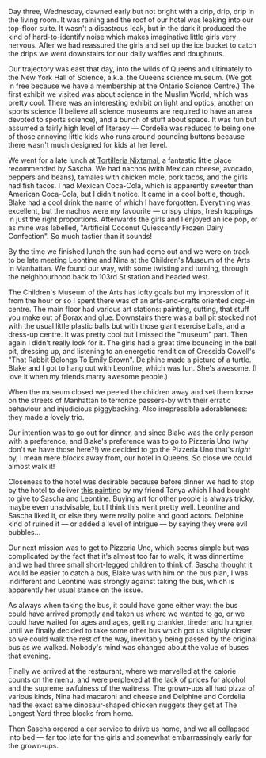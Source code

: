 <!--
.. title: New York Adventure, Day Three
.. date: 2011-03-23 21:47:15
.. author: Amy Brown
-->

Day three, Wednesday, dawned early but not bright with a drip, drip, drip in
the living room. It was raining and the roof of our hotel was leaking into our
top-floor suite. It wasn't a disastrous leak, but in the dark it produced the
kind of hard-to-identify noise which makes imaginative little girls very
nervous. After we had reassured the girls and set up the ice bucket to catch
the drips we went downstairs for our daily waffles and doughnuts.

Our trajectory was east that day, into the wilds of Queens and ultimately to
the New York Hall of Science, a.k.a. the Queens science museum. (We got in free
because we have a membership at the Ontario Science Centre.) The first exhibit
we visited was about science in the Muslim World, which was pretty cool. There
was an interesting exhibit on light and optics, another on sports science (I
believe all science museums are required to have an area devoted to sports
science), and a bunch of stuff about space. It was fun but assumed a fairly
high level of literacy &mdash; Cordelia was reduced to being one of those
annoying little kids who runs around pounding buttons because there wasn't much
designed for kids at her level.

We went for a late lunch at <a href="http://www.tortillerianixtamal.com/">Tortilleria 
Nixtamal</a>, a fantastic little place recommended by Sascha. We had nachos
(with Mexican cheese, avocado, peppers and beans), tamales with chicken mole,
pork tacos, and the girls had fish tacos. I had Mexican Coca-Cola, which is
apparently sweeter than American Coca-Cola, but I didn't notice. It came in a
cool bottle, though.  Blake had a cool drink the name of which I have
forgotten. Everything was excellent, but the nachos were my favourite &mdash;
crispy chips, fresh toppings in just the right proportions. Afterwards the
girls and I enjoyed an ice pop, or as mine was labelled, "Artificial Coconut
Quiescently Frozen Dairy Confection". So much tastier than it sounds!

By the time we finished lunch the sun had come out and we were on track to be late
meeting Leontine and Nina at the Children's Museum of the Arts in Manhattan. We found our
way, with some twisting and turning, through the neighbourhood back to 103rd St
station and headed west.

The Children's Museum of the Arts has lofty goals but my impression of it from
the hour or so I spent there was of an arts-and-crafts oriented drop-in centre.
The main floor had various art stations: painting, cutting, that stuff you make
out of Borax and glue. Downstairs there was a ball pit stocked not with the
usual little plastic balls but with those giant exercise balls, and a dress-up
centre. It was pretty cool but I missed the "museum" part. Then again I didn't
really look for it. The girls had a great time bouncing in the ball pit,
dressing up, and listening to an energetic rendition of Cressida Cowell's "That
Rabbit Belongs To Emily Brown". Delphine made a picture of a turtle. Blake and
I got to hang out with Leontine, which was fun. She's awesome. (I love it when
my friends marry awesome people.)

When the museum closed we peeled the children away and set them loose on the
streets of Manhattan to terrorize passers-by with their erratic behaviour and
injudicious piggybacking. Also irrepressible adorableness: they made a lovely
trio.

Our intention was to go out for dinner, and since Blake was the only person
with a preference, and Blake's preference was to go to Pizzeria Uno (why don't
we have those here?!) we decided to go the Pizzeria Uno that's *right* by, I
mean mere *blocks* away from, our hotel in Queens. So close we could almost
walk it! 

Closeness to the hotel was desirable because before dinner we had to stop by
the hotel to deliver <a
href="http://tanyamurdoch.viewbook.com/album/paintingsanddrawings?p=1#27">this
painting</a> by my friend Tanya which I had bought to give to Sascha and
Leontine.  Buying art for other people is always tricky, maybe even
unadvisable, but I think this went pretty well. Leontine and Sascha liked it,
or else they were really polite and good actors. Delphine kind of ruined it
&mdash; or added a level of intrigue &mdash; by saying they were evil
bubbles...

Our next mission was to get to Pizzeria Uno, which seems simple but was
complicated by the fact that it's almost too far to walk, it was dinnertime and
we had three small short-legged children to think of. Sascha thought it would
be easier to catch a bus, Blake was with him on the bus plan, I was indifferent
and Leontine was strongly against taking the bus, which is apparently her usual
stance on the issue.

As always when taking the bus, it could have gone either way: the bus could have
arrived promptly and taken us where we wanted to go, or we could have waited
for ages and ages, getting crankier, tireder and hungrier, until we finally
decided to take some other bus which got us slightly closer so we could walk
the rest of the way, inevitably being passed by the original bus as we walked.
Nobody's mind was changed about the value of buses that evening.

Finally we arrived at the restaurant, where we marvelled at the calorie counts
on the menu, and were perplexed at the lack of prices for alcohol and the
supreme awfulness of the waitress. The grown-ups all had pizza of various
kinds, Nina had macaroni and cheese and Delphine and Cordelia had the exact
same dinosaur-shaped chicken nuggets they get at The Longest Yard three blocks
from home.

Then Sascha ordered a car service to drive us home, and we all collapsed into
bed &mdash; far too late for the girls and somewhat embarrassingly early for
the grown-ups.


